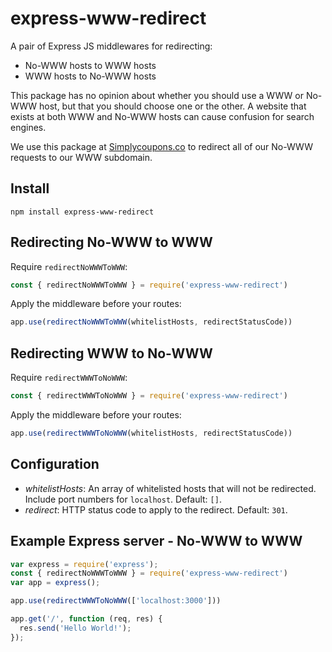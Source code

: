 # express-www-redirect

A pair of Express JS middlewares for redirecting:

- No-WWW hosts to WWW hosts
- WWW hosts to No-WWW hosts

This package has no opinion about whether you should use a WWW or No-WWW host, but that you should choose one or the other. A website that exists at both WWW and No-WWW hosts can cause confusion for search engines.

We use this package at [Simplycoupons.co](https://www.simplycoupons.co) to redirect all of our No-WWW requests to our WWW subdomain.

## Install

```
npm install express-www-redirect
```

## Redirecting No-WWW to WWW

Require `redirectNoWWWToWWW`:

```js
const { redirectNoWWWToWWW } = require('express-www-redirect')
```

Apply the middleware before your routes:

```js
app.use(redirectNoWWWToWWW(whitelistHosts, redirectStatusCode))
```

## Redirecting WWW to No-WWW

Require `redirectWWWToNoWWW`:

```js
const { redirectWWWToNoWWW } = require('express-www-redirect')
```

Apply the middleware before your routes:

```js
app.use(redirectWWWToNoWWW(whitelistHosts, redirectStatusCode))
```

## Configuration

- *whitelistHosts*: An array of whitelisted hosts that will not be redirected. Include port numbers for `localhost`. Default: `[]`.
- *redirect*: HTTP status code to apply to the redirect. Default: `301`.

## Example Express server - No-WWW to WWW

```js
var express = require('express');
const { redirectNoWWWToWWW } = require('express-www-redirect')
var app = express();

app.use(redirectWWWToNoWWW(['localhost:3000']))

app.get('/', function (req, res) {
  res.send('Hello World!');
});
```
